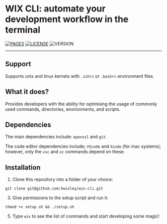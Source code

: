 # WIX CLI: automate your development workflow in the terminal
[![PAGES](https://badgen.net/badge/Github%20Pages/passing/green)](https://hwixley.github.io/wix-cli/)
[![LICENSE](https://badgen.net/badge/License/MIT/purple)](https://github.com/hwixley/wix-cli/blob/master/LICENSE.md)
![VERSION](https://badgen.net/badge/Version/0.0.0.0/blue)

<hr>

## Support

Supports unix and linux kernels with `.zshrc` or `.bashrc` environment files.

## What it does?

Provides developers with the ability for optimising the usage of commonly used commands, directories, environments, and scripts.

## Dependencies

The main dependencies include: `openssl` and `git`.

The code editor dependencies include; `VScode` and `Xcode` (for mac systems); however, only the `vsc` and `xc` commands depend on these.

## Installation

1. Clone this repository into a folder of your choice: 
```
git clone git@github.com:hwixley/wix-cli.git
```
3. Give permissions to the setup script and run it:
```
chmod +x setup.sh && ./setup.sh
```
5. Type `wix` to see the list of commands and start developing some magic!
